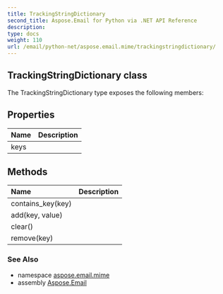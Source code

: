 ```yaml
---
title: TrackingStringDictionary
second_title: Aspose.Email for Python via .NET API Reference
description: 
type: docs
weight: 110
url: /email/python-net/aspose.email.mime/trackingstringdictionary/
---
```


## TrackingStringDictionary class



The TrackingStringDictionary type exposes the following members:
## Properties
| Name | Description |
| :- | :- |
|keys|  |
## Methods
| Name | Description |
| :- | :- |
|contains_key(key)|  |
|add(key, value)|  |
|clear()|  |
|remove(key)|  |

### See Also

* namespace [aspose.email.mime](/email/python-net/aspose.email.mime/)
* assembly [Aspose.Email](/slides/python-net/)

